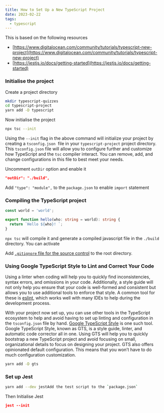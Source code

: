 ```yaml
---
title: How to Set Up a New TypeScript Project
date: 2023-02-22
tags:
  - typescript
---
```


This is based on the following resources

- [https://www.digitalocean.com/community/tutorials/typescript-new-project](https://www.digitalocean.com/community/tutorials/typescript-new-project)
- [https://jestjs.io/docs/getting-started](https://jestjs.io/docs/getting-started)

### Initialise the project


Create a project directory


```bash
mkdir typescript-quizzes
cd typescript-project
yarn add -D typescript
```


Now initialise the project


```bash
npx tsc --init
```


Using the `--init` flag in the above command will initialize your project by creating a `tsconfig.json`
 file in your `typescript-project` project directory. This `tsconfig.json` file will allow you to configure further and customize how TypeScript and the `tsc` compiler interact. You can remove, add, and change configurations in this file to best meet your needs.


Uncomment `outDir` option and enable it


```json
"outDir": "./build",
```


Add `"type": "module",` to the `package.json` to enable `import` statement


### Compiling the TypeScript project


```typescript
const world = 'world';

export function hello(who: string = world): string {
  return `Hello ${who}! `;
}
```


`npx tsc` will compile it and generate a compiled javascript file in the `./build` directory. You can activate 


Add [`.gitignore`](https://github.com/microsoft/TypeScript-Node-Starter/blob/master/.gitignore)[ file for the source control](https://github.com/microsoft/TypeScript-Node-Starter/blob/master/.gitignore) to the root directory.


### **Using Google TypeScript Style to Lint and Correct Your Code**


Using a linter when coding will help you to quickly find inconsistencies, syntax errors, and omissions in your code. Additionally, a style guide will not only help you ensure that your code is well-formed and consistent but allows you to use additional tools to enforce that style. A common tool for these is [eslint](https://eslint.org/), which works well with many IDEs to help during the development process.


With your project now set up, you can use other tools in the TypeScript ecosystem to help and avoid having to set up linting and configuration in the `tsconfig.json` file by hand. [Google TypeScript Style](https://github.com/google/ts-style) is one such tool. Google TypeScript Style, known as GTS, is a style guide, linter, and automatic code corrector all in one. Using GTS will help you to quickly bootstrap a new TypeScript project and avoid focusing on small, organizational details to focus on designing your project. GTS also offers opinionated default configuration. This means that you won’t have to do much configuration customization.


```bash
yarn add -D gts
```


### Set up Jest


```bash
yarn add --dev jestAdd the test script to the `package.json`
```


Then Initialise Jest


```json
jest --init
```


